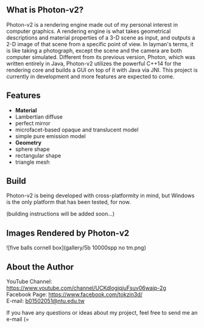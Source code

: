 ## What is Photon-v2?
Photon-v2 is a rendering engine made out of my personal interest in computer graphics. A rendering engine is what takes geometrical descriptions and material properties of a 3-D scene as input, and outputs a 2-D image of that scene from a specific point of view. In layman's terms, it is like taking a photograph, except the scene and the camera are both computer simulated. Different from its previous version, Photon, which was written entirely in Java, Photon-v2 utilizes the powerful C++14 for the rendering core and builds a GUI on top of it with Java via JNI. This project is currently in development and more features are expected to come. <br />

## Features
* **Material**
 * Lambertian diffuse
 * perfect mirror
 * microfacet-based opaque and translucent model
 * simple pure emission model
* **Geometry**
 * sphere shape
 * rectangular shape
 * triangle mesh

## Build
Photon-v2 is being developed with cross-platformity in mind, but Windows is the only platform that has been tested, for now. <br />

(building instructions will be added soon...) <br />

## Images Rendered by Photon-v2
![five balls cornell box](gallery/5b 10000spp no tm.png) <br />

## About the Author
YouTube Channel: https://www.youtube.com/channel/UCKdlogjqjuFsuv06wajp-2g <br />
Facebook Page: https://www.facebook.com/tokzin3d/ <br />
E-mail: b01502051@ntu.edu.tw <br />

If you have any questions or ideas about my project, feel free to send me an e-mail (= <br />
